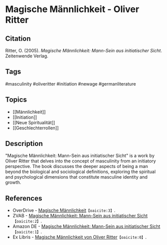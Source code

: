 # Magische Männlichkeit - Oliver Ritter

## Citation

Ritter, O. (2005). _Magische Männlichkeit: Mann-Sein aus initiatischer Sicht_.
Zeitenwende Verlag.

## Tags

#masculinity #oliveritter #initiation #newage #germanliterature

## Topics

- [[Männlichkeit]]
- [[Initiation]]
- [[Neue Spiritualität]]
- [[Geschlechterrollen]]

## Description

"Magische Männlichkeit: Mann-Sein aus initiatischer Sicht" is a work by Oliver
Ritter that delves into the concept of masculinity from an initiatory
perspective. The book discusses the deeper aspects of being a man beyond the
biological and sociological definitions, exploring the spiritual and
psychological dimensions that constitute masculine identity and growth.

## References

- OverDrive -
  [Magische Männlichkeit](https://www.overdrive.com)&#8203;`【oaicite:3】`&#8203;.
- ZVAB -
  [Magische Männlichkeit: Mann-Sein aus initiatischer Sicht](https://www.zvab.com)&#8203;`【oaicite:2】`&#8203;.
- Amazon DE -
  [Magische Männlichkeit: Mann-Sein aus initiatischer Sicht](https://www.amazon.de/dp/3934291379)&#8203;`【oaicite:1】`&#8203;.
- Ex Libris -
  [Magische Männlichkeit von Oliver Ritter](https://www.exlibris.ch)&#8203;`【oaicite:0】`&#8203;.
